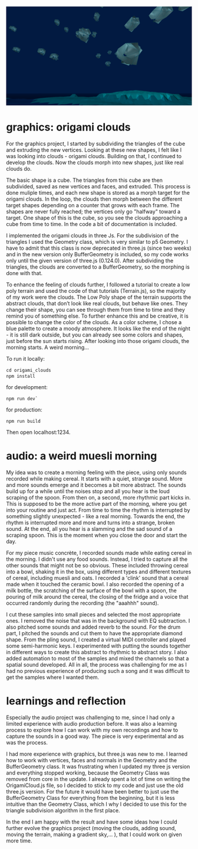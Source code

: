
![alt](origamiclouds.png)

# graphics: origami clouds

For the graphics project, I started by subdividing the triangles of the cube and extruding the new vertices. Looking at these new shapes, I felt like I was looking into clouds - origami clouds. Building on that, I continued to develop the clouds. Now the clouds morph into new shapes, just like real clouds do.

The basic shape is a cube. The triangles from this cube are then subdivided, saved as new vertices and faces, and extruded. This process is done muliple times, and each new shape is stored as a morph target for the origami clouds. In the loop, the clouds then morph between the different target shapes depending on a counter that grows with each frame.  The shapes are never fully reached; the vertices only go "halfway" toward a target. One shape of this is the cube, so you see the clouds approaching a cube from time to time. In the code a bit of documentation is included.

I implemented the origami clouds in three Js. For the subdivision of the triangles I used the Geometry class, which is very similar to p5 Geometry. I have to admit that this class is now deprecated in three.js (since two weeks) and in the new version only BufferGeometry is included, so my code works only until the given version of three.js (0.124.0). After subdividing the triangles, the clouds are converted to a BufferGeometry, so the morphing is done with that.


To enhance the feeling of clouds further, I followed a tutorial to create a low poly terrain and used the code of that tutorials (Terrain.js), so the majority of my work were the clouds. 
The Low Poly shape of the terrain supports the abstract clouds, that don’t look like real clouds, but behave like ones. They change their shape, you can see through them from time to time and they remind you of something else. To further enhance this and be creative, it is possible to change the color of the clouds. As a color scheme, I chose a blue palette to create a moody atmosphere. It looks like the end of the night - it is still dark outside, but you can already see some colors and shapes, just before the sun starts rising. After looking into those origami clouds, the morning starts. A weird morning... 

To run it locally: 
```
cd origami_clouds
npm install
```
for development:
```
npm run dev` 
```
for production:
```
npm run build
```

Then open localhost:1234.


# audio: a weird muesli morning

My idea was to create a morning feeling with the piece, using only sounds recorded while making cereal. It starts with a quiet, strange sound. More and more sounds emerge and it becomes a bit more abstract. The sounds build up for a while until the noises stop and all you hear is the loud scraping of the spoon. From then on, a second, more rhythmic part kicks in. This is supposed to be the more active part of the morning, where you get into your routine and just act. From time to time the rhythm is interrupted by something slightly unexpected - like a real morning. Towards the end, the rhythm is interrupted more and more and turns into a strange, broken sound. At the end, all you hear is a slamming and the sad sound of a scraping spoon. This is the moment when you close the door and start the day.

For my piece music concrète, I recorded sounds made while eating cereal in the morning. I didn't use any food sounds. Instead, I tried to capture all the other sounds that might not be so obvious. These included throwing cereal into a bowl, shaking it in the box, using different types and different textures of cereal, including muesli and oats. I recorded a 'clink' sound that a cereal made when it touched the ceramic bowl. I also recorded the opening of a milk bottle, the scratching of the surface of the bowl with a spoon, the pouring of milk around the cereal, the closing of the fridge and a voice that occurred randomly during the recording (the "aaahhh" sound).

I cut these samples into small pieces and selected the most appropriate ones. I removed the noise that was in the background with EQ subtraction. I also pitched some sounds and added reverb to the sound. For the drum part, I pitched the sounds and cut them to have the appropriate diamond shape. From the pling sound, I created a virtual MIDI controller and played some semi-harmonic keys. I experimented with putting the sounds together in different ways to create this abstract to rhythmic to abstract story. I also added automation to most of the samples and mixed the channels so that a spatial sound developed. All in all, the process was challenging for me as I had no previous experience of producing such a song and it was difficult to get the samples where I wanted them.

# learnings and reflection


Especially the audio project was challenging to me, since I had only a limited experience with audio production before. It was also a learning process to explore how I can work with my own recordings and how to capture the sounds in a good way. The piece is very experimental and as was the process. 

I had more experience with graphics, but three.js was new to me. I learned how to work with vertices, faces and normals in the Geometry and the BufferGeometry class. It was frustrating when I updated my three js version and everything stopped working, because the Geometry Class was removed from core in the update. I already spent a lot of time on writing the OrigamiCloud.js file, so I decided to stick to my code and just use the old three.js version. For the future it would have been better to just use the BufferGeometry Class for everything from the beginning, but it is less intuitive than the Geometry Class, which I why I decided to use this for the triangle subdivision algorithm in the first place.

In the end I am happy with the result and have some ideas how I could further evolve the graphics project (moving the clouds, adding sound, moving the terrain, making a gradient sky,… ), that I could work on given more time.
